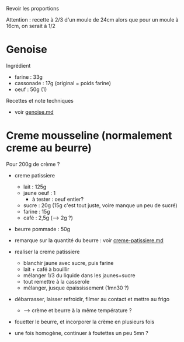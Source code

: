 Revoir les proportions

Attention : recette à 2/3 d'un moule de 24cm
alors que pour un moule à 16cm, on serait à 1/2

# Genoise

Ingrédient
- farine    :   33g
- cassonade :   17g (original = poids farine)
- oeuf      :   50g (1)

Recettes et note techniques
- voir [genoise.md](base/genoise.md)

# Creme mousseline (normalement creme au beurre)
Pour 200g de crème ?
- creme patissiere
    - lait          : 125g
    - jaune oeuf    : 1
        - à tester : oeuf entier? 
    - sucre         : 20g (15g c'est tout juste, voire manque un peu de sucré)
    - farine        : 15g
    - café          : 2,5g (--> 2g ?)
- beurre pommade    : 50g

- remarque sur la quantité du beurre : voir [creme-patissiere.md](base/creme-patissiere.md)

- realiser la creme patissiere
    - blanchir jaune avec sucre, puis farine
    - lait + café à bouillir
    - mélanger 1/3 du liquide dans les jaunes+sucre
    - tout remettre à la casserole
    - mélanger, jusque épaississement (1mn30 ?)
- débarrasser, laisser refroidir, filmer au contact et mettre au frigo
    - --> crème et beurre à la même température ?
- fouetter le beurre, et incorporer la crème en plusieurs fois
- une fois homogène, continuer à foutettes un peu 5mn ?
